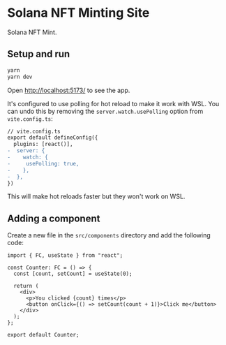 # Solana NFT Minting Site

Solana NFT Mint.

## Setup and run

```sh
yarn
yarn dev
```

Open [http://localhost:5173/](http://localhost:5173/) to see the app.

It's configured to use polling for hot reload to make it work with WSL. You can undo this by removing the `server.watch.usePolling` option from `vite.config.ts`:

```diff
// vite.config.ts
export default defineConfig({
  plugins: [react()],
-  server: {
-    watch: {
-     usePolling: true,
-    },
-  },
})
```

This will make hot reloads faster but they won't work on WSL.

## Adding a component

Create a new file in the `src/components` directory and add the following code:

```tsx
import { FC, useState } from "react";

const Counter: FC = () => {
  const [count, setCount] = useState(0);

  return (
    <div>
      <p>You clicked {count} times</p>
      <button onClick={() => setCount(count + 1)}>Click me</button>
    </div>
  );
};

export default Counter;
```
